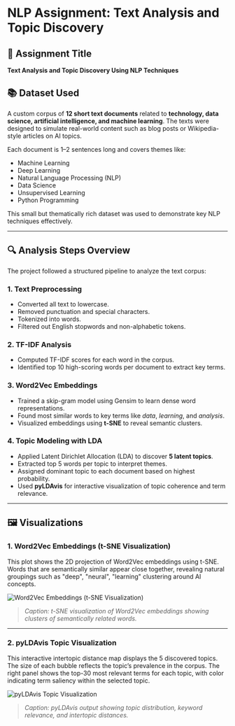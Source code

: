 # NLP Assignment: Text Analysis and Topic Discovery

## 📌 Assignment Title  
**Text Analysis and Topic Discovery Using NLP Techniques**

## 📚 Dataset Used  
A custom corpus of **12 short text documents** related to **technology, data science, artificial intelligence, and machine learning**. The texts were designed to simulate real-world content such as blog posts or Wikipedia-style articles on AI topics.

Each document is 1–2 sentences long and covers themes like:
- Machine Learning
- Deep Learning
- Natural Language Processing (NLP)
- Data Science
- Unsupervised Learning
- Python Programming

This small but thematically rich dataset was used to demonstrate key NLP techniques effectively.

---

## 🔍 Analysis Steps Overview

The project followed a structured pipeline to analyze the text corpus:

### 1. **Text Preprocessing**
- Converted all text to lowercase.
- Removed punctuation and special characters.
- Tokenized into words.
- Filtered out English stopwords and non-alphabetic tokens.

### 2. **TF-IDF Analysis**
- Computed TF-IDF scores for each word in the corpus.
- Identified top 10 high-scoring words per document to extract key terms.

### 3. **Word2Vec Embeddings**
- Trained a skip-gram model using Gensim to learn dense word representations.
- Found most similar words to key terms like *data*, *learning*, and *analysis*.
- Visualized embeddings using **t-SNE** to reveal semantic clusters.

### 4. **Topic Modeling with LDA**
- Applied Latent Dirichlet Allocation (LDA) to discover **5 latent topics**.
- Extracted top 5 words per topic to interpret themes.
- Assigned dominant topic to each document based on highest probability.
- Used **pyLDAvis** for interactive visualization of topic coherence and term relevance.

---

## 🖼️ Visualizations

### 1. Word2Vec Embeddings (t-SNE Visualization)
This plot shows the 2D projection of Word2Vec embeddings using t-SNE. Words that are semantically similar appear close together, revealing natural groupings such as "deep", "neural", "learning" clustering around AI concepts.

![Word2Vec Embeddings (t-SNE Visualization)]([images/word2vec_tsne.png](https://github.com/dhrubendu2003/Week4-Assignment-ZenoTalent/blob/5f05927503aaab90936f79d6bb47b4c8e59cbc3a/word2vec_tsne.png))

> *Caption: t-SNE visualization of Word2Vec embeddings showing clusters of semantically related words.*

---

### 2. pyLDAvis Topic Visualization
This interactive intertopic distance map displays the 5 discovered topics. The size of each bubble reflects the topic’s prevalence in the corpus. The right panel shows the top-30 most relevant terms for each topic, with color indicating term saliency within the selected topic.

![pyLDAvis Topic Visualization]([images/pyldavis_topics.png](https://github.com/dhrubendu2003/Week4-Assignment-ZenoTalent/blob/5f05927503aaab90936f79d6bb47b4c8e59cbc3a/pyldavis_topics.png))

> *Caption: pyLDAvis output showing topic distribution, keyword relevance, and intertopic distances.*
